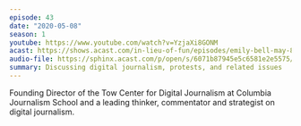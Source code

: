```yaml
---
episode: 43
date: "2020-05-08"
season: 1
youtube: https://www.youtube.com/watch?v=YzjaXi8GONM
acast: https://shows.acast.com/in-lieu-of-fun/episodes/emily-bell-may-8-2020
audio-file: https://sphinx.acast.com/p/open/s/6071b87945e5c6581e2e5575/e/613b65944a3f860012a4e03f/media.mp3
summary: Discussing digital journalism, protests, and related issues
---
```

Founding Director of the Tow Center for Digital Journalism at Columbia Journalism School and a leading thinker, commentator and strategist on digital journalism.
